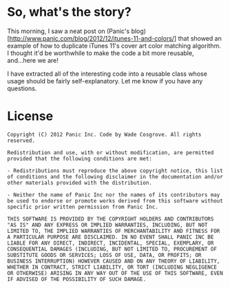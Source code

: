 So, what's the story?
===

This morning, I saw a neat post on (Panic's blog)[http://www.panic.com/blog/2012/12/itunes-11-and-colors/] that showed an example of how to duplicate iTunes 11's cover art color matching algorithm. I thought it'd be worthwhile to make the code a bit more reusable, and...here we are!

I have extracted all of the interesting code into a reusable class whose usage should be fairly self-explanatory. Let me know if you have any questions.

License
===

    Copyright (C) 2012 Panic Inc. Code by Wade Cosgrove. All rights reserved.

    Redistribution and use, with or without modification, are permitted provided that the following conditions are met:

    - Redistributions must reproduce the above copyright notice, this list of conditions and the following disclaimer in the documentation and/or other materials provided with the distribution.

    - Neither the name of Panic Inc nor the names of its contributors may be used to endorse or promote works derived from this software without specific prior written permission from Panic Inc.

    THIS SOFTWARE IS PROVIDED BY THE COPYRIGHT HOLDERS AND CONTRIBUTORS "AS IS" AND ANY EXPRESS OR IMPLIED WARRANTIES, INCLUDING, BUT NOT LIMITED TO, THE IMPLIED WARRANTIES OF MERCHANTABILITY AND FITNESS FOR A PARTICULAR PURPOSE ARE DISCLAIMED. IN NO EVENT SHALL PANIC INC BE LIABLE FOR ANY DIRECT, INDIRECT, INCIDENTAL, SPECIAL, EXEMPLARY, OR CONSEQUENTIAL DAMAGES (INCLUDING, BUT NOT LIMITED TO, PROCUREMENT OF SUBSTITUTE GOODS OR SERVICES; LOSS OF USE, DATA, OR PROFITS; OR BUSINESS INTERRUPTION) HOWEVER CAUSED AND ON ANY THEORY OF LIABILITY, WHETHER IN CONTRACT, STRICT LIABILITY, OR TORT (INCLUDING NEGLIGENCE OR OTHERWISE) ARISING IN ANY WAY OUT OF THE USE OF THIS SOFTWARE, EVEN IF ADVISED OF THE POSSIBILITY OF SUCH DAMAGE.
